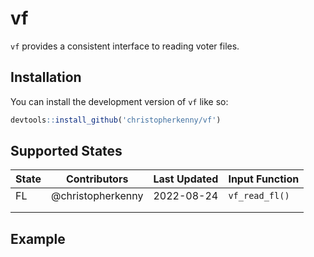 
<!-- README.md is generated from README.Rmd. Please edit that file -->

# vf

<!-- badges: start -->
<!-- badges: end -->

`vf` provides a consistent interface to reading voter files.

## Installation

You can install the development version of `vf` like so:

``` r
devtools::install_github('christopherkenny/vf')
```

## Supported States

| State | Contributors      | Last Updated | Input Function |
|-------|-------------------|--------------|----------------|
| FL    | @christopherkenny | 2022-08-24   | `vf_read_fl()` |
|       |                   |              |                |
|       |                   |              |                |

## Example
